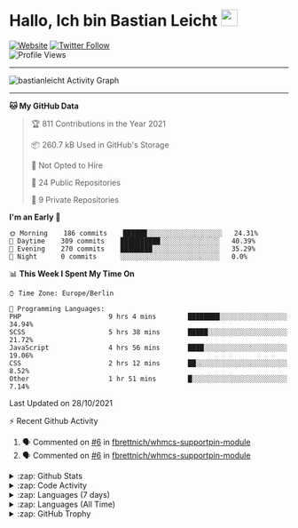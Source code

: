 <h1>Hallo, Ich bin Bastian Leicht <img src="https://raw.githubusercontent.com/bastianleicht/bastianleicht/master/assets/wave.gif" width="30px" alt=""></h1>

[![Website](https://img.shields.io/website?label=bastianleicht.de&style=for-the-badge&url=https%3A%2F%2Fbastianleicht.de)](https://bastianleicht.de)
[![Twitter Follow](https://img.shields.io/twitter/follow/bastianleicht?color=1DA1F2&logo=twitter&style=for-the-badge)](https://twitter.com/intent/follow?original_referer=https%3A%2F%2Fgithub.com%2Fbastianleicht&screen_name=bastianleicht)
<br>
![Profile Views](https://komarev.com/ghpvc/?username=2Fbastianleicht&style=flat-square)

---
<img alt="bastianleicht Activity Graph" src="https://activity-graph.herokuapp.com/graph?username=bastianleicht&bg_color=0D1117&color=5BCDEC&line=5BCDEC&point=FFFFFF&hide_border=true"/>

---
<!--START_SECTION:waka-->
**🐱 My GitHub Data** 

> 🏆 811 Contributions in the Year 2021
 > 
> 📦 260.7 kB Used in GitHub's Storage 
 > 
> 🚫 Not Opted to Hire
 > 
> 📜 24 Public Repositories 
 > 
> 🔑 9 Private Repositories  
 > 
**I'm an Early 🐤** 

```text
🌞 Morning    186 commits    ██████░░░░░░░░░░░░░░░░░░░   24.31% 
🌆 Daytime    309 commits    ██████████░░░░░░░░░░░░░░░   40.39% 
🌃 Evening    270 commits    ████████░░░░░░░░░░░░░░░░░   35.29% 
🌙 Night      0 commits      ░░░░░░░░░░░░░░░░░░░░░░░░░   0.0%

```


📊 **This Week I Spent My Time On** 

```text
⌚︎ Time Zone: Europe/Berlin

💬 Programming Languages: 
PHP                      9 hrs 4 mins        ████████░░░░░░░░░░░░░░░░░   34.94% 
SCSS                     5 hrs 38 mins       █████░░░░░░░░░░░░░░░░░░░░   21.72% 
JavaScript               4 hrs 56 mins       ████░░░░░░░░░░░░░░░░░░░░░   19.06% 
CSS                      2 hrs 12 mins       ██░░░░░░░░░░░░░░░░░░░░░░░   8.52% 
Other                    1 hr 51 mins        █░░░░░░░░░░░░░░░░░░░░░░░░   7.14%

```


 Last Updated on 28/10/2021
<!--END_SECTION:waka-->
:zap: Recent Github Activity    
<!--START_SECTION:activity-->
1. 🗣 Commented on [#6](https://github.com/fbrettnich/whmcs-supportpin-module/issues/6) in [fbrettnich/whmcs-supportpin-module](https://github.com/fbrettnich/whmcs-supportpin-module)
2. 🗣 Commented on [#6](https://github.com/fbrettnich/whmcs-supportpin-module/issues/6) in [fbrettnich/whmcs-supportpin-module](https://github.com/fbrettnich/whmcs-supportpin-module)
<!--END_SECTION:activity-->

<details>
    <summary>:zap: Github Stats</summary>
    <pre>
        <img alt="GitHub Stats" src="https://github-readme-stats.routerabfrage.vercel.app/api?username=bastianleicht&show_icons=true&theme=dark" />
    </pre>
</details>

<details>
    <summary>:zap: Code Activity</summary>
    <pre>
        <img alt="Code activity" src="https://wakatime.com/share/@90818ae0-9ba0-4e2a-8ed8-98c30e947c50/a1ac7e83-bba7-4109-8f37-037c37bb63eb.svg" height="400" />    
    </pre>
</details>

<details>
    <summary>:zap: Languages (7 days)</summary>
    <pre>
        <img alt="Languages used (7 days)" src="https://wakatime.com/share/@90818ae0-9ba0-4e2a-8ed8-98c30e947c50/b0eba8ff-2de8-4b40-929e-8c7a97a106f9.svg" height="400" />
    </pre>
</details>

<details>
    <summary>:zap: Languages (All Time)</summary>
    <pre>
        <img alt="All time used Languages" src="https://wakatime.com/share/@90818ae0-9ba0-4e2a-8ed8-98c30e947c50/d328c553-68a8-4426-974c-be045b324309.svg" height="400" />
    </pre>
</details>

<details>
    <summary>:zap: GitHub Trophy</summary>
    <pre>
        <p align="left"> <a href="https://github.com/ryo-ma/github-profile-trophy"><img src="https://github-profile-trophy.vercel.app/?username=bastianleicht" alt="bastianleicht" /></a> </p>
    </pre>
</details>

[Website]: https://bastianleicht.de/
